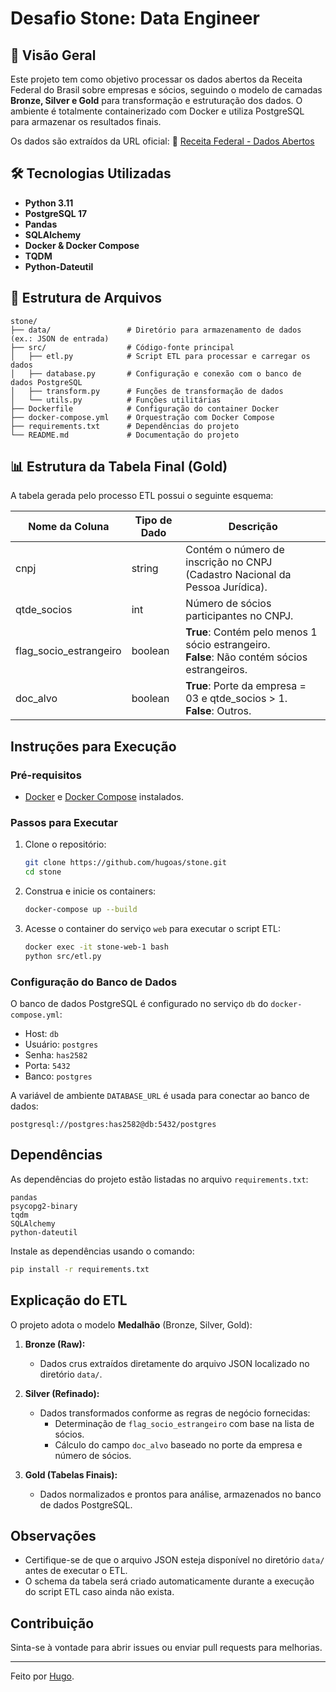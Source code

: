 # Desafio Stone: Data Engineer

## 📌 Visão Geral
Este projeto tem como objetivo processar os dados abertos da Receita Federal do Brasil sobre empresas e sócios, seguindo o modelo de camadas **Bronze, Silver e Gold** para transformação e estruturação dos dados. O ambiente é totalmente containerizado com Docker e utiliza PostgreSQL para armazenar os resultados finais.

Os dados são extraídos da URL oficial:
🔗 [Receita Federal - Dados Abertos](https://dados.gov.br/dados/conjuntos-dados/cadastro-nacional-da-pessoa-juridica---cnpj)

## 🛠️ Tecnologias Utilizadas
- **Python 3.11**
- **PostgreSQL 17**
- **Pandas**
- **SQLAlchemy**
- **Docker & Docker Compose**
- **TQDM**
- **Python-Dateutil**

## 📌 Estrutura de Arquivos

```
stone/
├── data/                 # Diretório para armazenamento de dados (ex.: JSON de entrada)
├── src/                  # Código-fonte principal
│   ├── etl.py            # Script ETL para processar e carregar os dados
│   ├── database.py       # Configuração e conexão com o banco de dados PostgreSQL
│   ├── transform.py      # Funções de transformação de dados
│   └── utils.py          # Funções utilitárias
├── Dockerfile            # Configuração do container Docker
├── docker-compose.yml    # Orquestração com Docker Compose
├── requirements.txt      # Dependências do projeto
└── README.md             # Documentação do projeto
```

## 📊 Estrutura da Tabela Final (Gold)

A tabela gerada pelo processo ETL possui o seguinte esquema:

| Nome da Coluna        | Tipo de Dado | Descrição                                                                 |
|-----------------------|--------------|---------------------------------------------------------------------------|
| cnpj                 | string       | Contém o número de inscrição no CNPJ (Cadastro Nacional da Pessoa Jurídica). |
| qtde_socios          | int          | Número de sócios participantes no CNPJ.                                  |
| flag_socio_estrangeiro | boolean     | **True**: Contém pelo menos 1 sócio estrangeiro.<br>**False**: Não contém sócios estrangeiros. |
| doc_alvo             | boolean      | **True**: Porte da empresa = 03 e qtde_socios > 1.<br>**False**: Outros. |

## Instruções para Execução

### Pré-requisitos

- [Docker](https://www.docker.com/) e [Docker Compose](https://docs.docker.com/compose/) instalados.

### Passos para Executar

1. Clone o repositório:
   ```bash
   git clone https://github.com/hugoas/stone.git
   cd stone
   ```

2. Construa e inicie os containers:
   ```bash
   docker-compose up --build
   ```

3. Acesse o container do serviço `web` para executar o script ETL:
   ```bash
   docker exec -it stone-web-1 bash
   python src/etl.py
   ```

### Configuração do Banco de Dados

O banco de dados PostgreSQL é configurado no serviço `db` do `docker-compose.yml`:
- Host: `db`
- Usuário: `postgres`
- Senha: `has2582`
- Porta: `5432`
- Banco: `postgres`

A variável de ambiente `DATABASE_URL` é usada para conectar ao banco de dados:
```
postgresql://postgres:has2582@db:5432/postgres
```

## Dependências

As dependências do projeto estão listadas no arquivo `requirements.txt`:

```
pandas
psycopg2-binary
tqdm
SQLAlchemy
python-dateutil
```

Instale as dependências usando o comando:
```bash
pip install -r requirements.txt
```

## Explicação do ETL

O projeto adota o modelo **Medalhão** (Bronze, Silver, Gold):

1. **Bronze (Raw):**
   - Dados crus extraídos diretamente do arquivo JSON localizado no diretório `data/`.

2. **Silver (Refinado):**
   - Dados transformados conforme as regras de negócio fornecidas:
     - Determinação de `flag_socio_estrangeiro` com base na lista de sócios.
     - Cálculo do campo `doc_alvo` baseado no porte da empresa e número de sócios.

3. **Gold (Tabelas Finais):**
   - Dados normalizados e prontos para análise, armazenados no banco de dados PostgreSQL.

## Observações

- Certifique-se de que o arquivo JSON esteja disponível no diretório `data/` antes de executar o ETL.
- O schema da tabela será criado automaticamente durante a execução do script ETL caso ainda não exista.

## Contribuição

Sinta-se à vontade para abrir issues ou enviar pull requests para melhorias.

---

Feito por [Hugo](https://github.com/hugoas).

